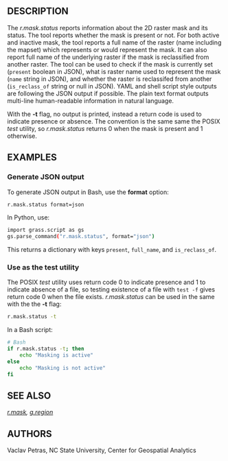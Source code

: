 ## DESCRIPTION

The *r.mask.status* reports information about the 2D raster mask and its
status. The tool reports whether the mask is present or not. For both
active and inactive mask, the tool reports a full name of the raster
(name including the mapset) which represents or would represent the
mask. It can also report full name of the underlying raster if the mask
is reclassified from another raster. The tool can be used to check if
the mask is currently set (`present` boolean in JSON), what is raster
name used to represent the mask (`name` string in JSON), and whether the
raster is reclassifed from another (`is_reclass_of` string or null in
JSON). YAML and shell script style outputs are following the JSON output
if possible. The plain text format outputs multi-line human-readable
information in natural language.

With the **-t** flag, no output is printed, instead a return code is
used to indicate presence or absence. The convention is the same same
the POSIX *test* utility, so *r.mask.status* returns 0 when the mask is
present and 1 otherwise.

## EXAMPLES

### Generate JSON output

To generate JSON output in Bash, use the **format** option:

```bash
r.mask.status format=json
```

In Python, use:

```bash
import grass.script as gs
gs.parse_command("r.mask.status", format="json")
```

This returns a dictionary with keys `present`, `full_name`, and
`is_reclass_of`.

### Use as the test utility

The POSIX *test* utility uses return code 0 to indicate presence and 1
to indicate absence of a file, so testing existence of a file with
`test -f` gives return code 0 when the file exists. *r.mask.status* can
be used in the same with the the **-t** flag:

```bash
r.mask.status -t
```

In a Bash script:

```bash
# Bash
if r.mask.status -t; then
    echo "Masking is active"
else
    echo "Masking is not active"
fi
```

## SEE ALSO

*[r.mask](r.mask.md), [g.region](g.region.md)*

## AUTHORS

Vaclav Petras, NC State University, Center for Geospatial Analytics
